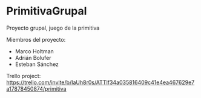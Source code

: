 # PrimitivaGrupal
Proyecto grupal, juego de la primitiva

Miembros del proyecto:
- Marco Holtman
- Adrián Bolufer
- Esteban Sánchez

Trello project: https://trello.com/invite/b/IaUh8r0s/ATTIf34a035816409c41e4ea467629e7a17878450874/primitiva
